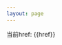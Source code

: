 ```yaml
---
layout: page
---
```




当前href: {{href}}

<script setup>
import { ref, onMounted } from 'vue';

const getParamMap = href => {
    return new URLSearchParams(href);
}

const href = ref('');
onMounted(()=>{
    href.value = location.href;
    const tmp = getParamMap(location.hash?.replace('#','?'));
    console.log(location.hash, tmp.get("code"))
    const platform = tmp.get('state');
    if(platform === 'tauri'){
        console.log('执行了')
        const instance = new BroadcastChannel('cn-login');
        instance.postMessage('hello tauri!')
    }
})
</script>
